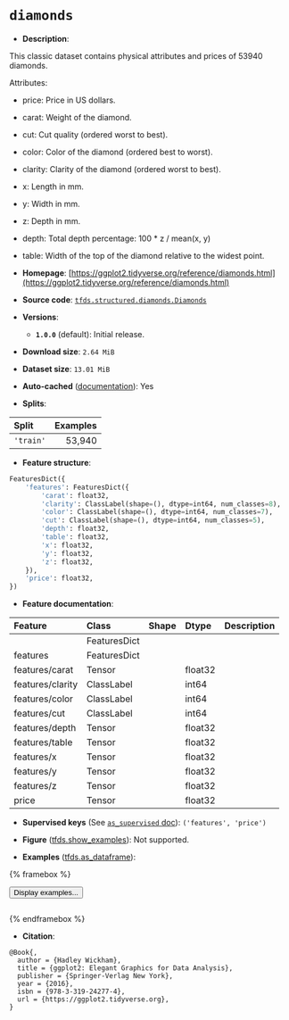 <div itemscope itemtype="http://schema.org/Dataset">
  <div itemscope itemprop="includedInDataCatalog" itemtype="http://schema.org/DataCatalog">
    <meta itemprop="name" content="TensorFlow Datasets" />
  </div>
  <meta itemprop="name" content="diamonds" />
  <meta itemprop="description" content="This classic dataset contains physical attributes and prices of 53940 diamonds.&#10;&#10;Attributes:&#10;&#10;  * price: Price in US dollars.&#10;  * carat: Weight of the diamond.&#10;  * cut: Cut quality (ordered worst to best).&#10;  * color: Color of the diamond (ordered best to worst).&#10;  * clarity: Clarity of the diamond (ordered worst to best).&#10;  * x: Length in mm.&#10;  * y: Width in mm.&#10;  * z: Depth in mm.&#10;  * depth: Total depth percentage: 100 * z / mean(x, y)&#10;  * table: Width of the top of the diamond relative to the widest point.&#10;&#10;To use this dataset:&#10;&#10;```python&#10;import tensorflow_datasets as tfds&#10;&#10;ds = tfds.load(&#x27;diamonds&#x27;, split=&#x27;train&#x27;)&#10;for ex in ds.take(4):&#10;  print(ex)&#10;```&#10;&#10;See [the guide](https://www.tensorflow.org/datasets/overview) for more&#10;informations on [tensorflow_datasets](https://www.tensorflow.org/datasets).&#10;&#10;" />
  <meta itemprop="url" content="https://www.tensorflow.org/datasets/catalog/diamonds" />
  <meta itemprop="sameAs" content="https://ggplot2.tidyverse.org/reference/diamonds.html" />
  <meta itemprop="citation" content="@Book{,&#10;  author = {Hadley Wickham},&#10;  title = {ggplot2: Elegant Graphics for Data Analysis},&#10;  publisher = {Springer-Verlag New York},&#10;  year = {2016},&#10;  isbn = {978-3-319-24277-4},&#10;  url = {https://ggplot2.tidyverse.org},&#10;}" />
</div>

# `diamonds`


*   **Description**:

This classic dataset contains physical attributes and prices of 53940 diamonds.

Attributes:

*   price: Price in US dollars.
*   carat: Weight of the diamond.
*   cut: Cut quality (ordered worst to best).
*   color: Color of the diamond (ordered best to worst).
*   clarity: Clarity of the diamond (ordered worst to best).
*   x: Length in mm.
*   y: Width in mm.
*   z: Depth in mm.
*   depth: Total depth percentage: 100 * z / mean(x, y)
*   table: Width of the top of the diamond relative to the widest point.

*   **Homepage**:
    [https://ggplot2.tidyverse.org/reference/diamonds.html](https://ggplot2.tidyverse.org/reference/diamonds.html)

*   **Source code**:
    [`tfds.structured.diamonds.Diamonds`](https://github.com/tensorflow/datasets/tree/master/tensorflow_datasets/structured/diamonds/diamonds.py)

*   **Versions**:

    *   **`1.0.0`** (default): Initial release.

*   **Download size**: `2.64 MiB`

*   **Dataset size**: `13.01 MiB`

*   **Auto-cached**
    ([documentation](https://www.tensorflow.org/datasets/performances#auto-caching)):
    Yes

*   **Splits**:

Split     | Examples
:-------- | -------:
`'train'` | 53,940

*   **Feature structure**:

```python
FeaturesDict({
    'features': FeaturesDict({
        'carat': float32,
        'clarity': ClassLabel(shape=(), dtype=int64, num_classes=8),
        'color': ClassLabel(shape=(), dtype=int64, num_classes=7),
        'cut': ClassLabel(shape=(), dtype=int64, num_classes=5),
        'depth': float32,
        'table': float32,
        'x': float32,
        'y': float32,
        'z': float32,
    }),
    'price': float32,
})
```

*   **Feature documentation**:

Feature          | Class        | Shape | Dtype   | Description
:--------------- | :----------- | :---- | :------ | :----------
                 | FeaturesDict |       |         |
features         | FeaturesDict |       |         |
features/carat   | Tensor       |       | float32 |
features/clarity | ClassLabel   |       | int64   |
features/color   | ClassLabel   |       | int64   |
features/cut     | ClassLabel   |       | int64   |
features/depth   | Tensor       |       | float32 |
features/table   | Tensor       |       | float32 |
features/x       | Tensor       |       | float32 |
features/y       | Tensor       |       | float32 |
features/z       | Tensor       |       | float32 |
price            | Tensor       |       | float32 |

*   **Supervised keys** (See
    [`as_supervised` doc](https://www.tensorflow.org/datasets/api_docs/python/tfds/load#args)):
    `('features', 'price')`

*   **Figure**
    ([tfds.show_examples](https://www.tensorflow.org/datasets/api_docs/python/tfds/visualization/show_examples)):
    Not supported.

*   **Examples**
    ([tfds.as_dataframe](https://www.tensorflow.org/datasets/api_docs/python/tfds/as_dataframe)):

<!-- mdformat off(HTML should not be auto-formatted) -->

{% framebox %}

<button id="displaydataframe">Display examples...</button>
<div id="dataframecontent" style="overflow-x:auto"></div>
<script>
const url = "https://storage.googleapis.com/tfds-data/visualization/dataframe/diamonds-1.0.0.html";
const dataButton = document.getElementById('displaydataframe');
dataButton.addEventListener('click', async () => {
  // Disable the button after clicking (dataframe loaded only once).
  dataButton.disabled = true;

  const contentPane = document.getElementById('dataframecontent');
  try {
    const response = await fetch(url);
    // Error response codes don't throw an error, so force an error to show
    // the error message.
    if (!response.ok) throw Error(response.statusText);

    const data = await response.text();
    contentPane.innerHTML = data;
  } catch (e) {
    contentPane.innerHTML =
        'Error loading examples. If the error persist, please open '
        + 'a new issue.';
  }
});
</script>

{% endframebox %}

<!-- mdformat on -->

*   **Citation**:

```
@Book{,
  author = {Hadley Wickham},
  title = {ggplot2: Elegant Graphics for Data Analysis},
  publisher = {Springer-Verlag New York},
  year = {2016},
  isbn = {978-3-319-24277-4},
  url = {https://ggplot2.tidyverse.org},
}
```

